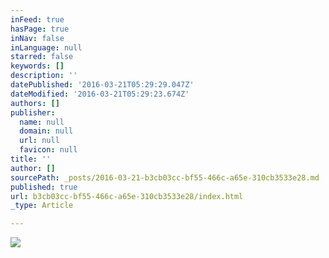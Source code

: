 ```yaml
---
inFeed: true
hasPage: true
inNav: false
inLanguage: null
starred: false
keywords: []
description: ''
datePublished: '2016-03-21T05:29:29.047Z'
dateModified: '2016-03-21T05:29:23.674Z'
authors: []
publisher:
  name: null
  domain: null
  url: null
  favicon: null
title: ''
author: []
sourcePath: _posts/2016-03-21-b3cb03cc-bf55-466c-a65e-310cb3533e28.md
published: true
url: b3cb03cc-bf55-466c-a65e-310cb3533e28/index.html
_type: Article

---
```

![](https://the-grid-user-content.s3-us-west-2.amazonaws.com/617272b0-2d8b-4687-98d8-dce876b0d128.jpg)